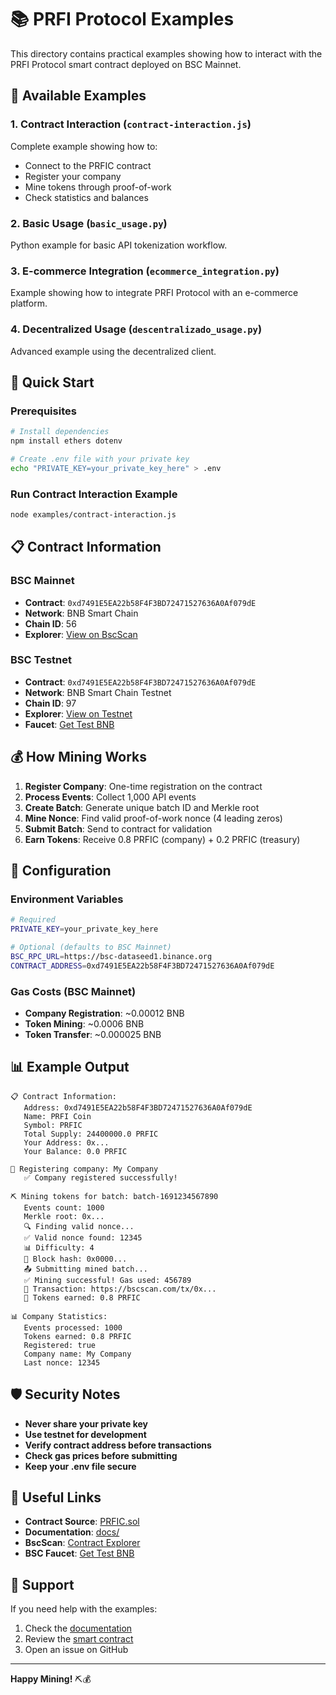 # 📚 PRFI Protocol Examples

This directory contains practical examples showing how to interact with the PRFI Protocol smart contract deployed on BSC Mainnet.

## 🎯 Available Examples

### 1. Contract Interaction (`contract-interaction.js`)
Complete example showing how to:
- Connect to the PRFIC contract
- Register your company
- Mine tokens through proof-of-work
- Check statistics and balances

### 2. Basic Usage (`basic_usage.py`)
Python example for basic API tokenization workflow.

### 3. E-commerce Integration (`ecommerce_integration.py`)
Example showing how to integrate PRFI Protocol with an e-commerce platform.

### 4. Decentralized Usage (`descentralizado_usage.py`)
Advanced example using the decentralized client.

## 🚀 Quick Start

### Prerequisites
```bash
# Install dependencies
npm install ethers dotenv

# Create .env file with your private key
echo "PRIVATE_KEY=your_private_key_here" > .env
```

### Run Contract Interaction Example
```bash
node examples/contract-interaction.js
```

## 📋 Contract Information

### BSC Mainnet
- **Contract**: `0xd7491E5EA22b58F4F3BD72471527636A0Af079dE`
- **Network**: BNB Smart Chain
- **Chain ID**: 56
- **Explorer**: [View on BscScan](https://bscscan.com/address/0xd7491E5EA22b58F4F3BD72471527636A0Af079dE)

### BSC Testnet
- **Contract**: `0xd7491E5EA22b58F4F3BD72471527636A0Af079dE`
- **Network**: BNB Smart Chain Testnet
- **Chain ID**: 97
- **Explorer**: [View on Testnet](https://testnet.bscscan.com/address/0xd7491E5EA22b58F4F3BD72471527636A0Af079dE)
- **Faucet**: [Get Test BNB](https://testnet.binance.org/faucet-smart)

## 💰 How Mining Works

1. **Register Company**: One-time registration on the contract
2. **Process Events**: Collect 1,000 API events
3. **Create Batch**: Generate unique batch ID and Merkle root
4. **Mine Nonce**: Find valid proof-of-work nonce (4 leading zeros)
5. **Submit Batch**: Send to contract for validation
6. **Earn Tokens**: Receive 0.8 PRFIC (company) + 0.2 PRFIC (treasury)

## 🔧 Configuration

### Environment Variables
```bash
# Required
PRIVATE_KEY=your_private_key_here

# Optional (defaults to BSC Mainnet)
BSC_RPC_URL=https://bsc-dataseed1.binance.org
CONTRACT_ADDRESS=0xd7491E5EA22b58F4F3BD72471527636A0Af079dE
```

### Gas Costs (BSC Mainnet)
- **Company Registration**: ~0.00012 BNB
- **Token Mining**: ~0.0006 BNB  
- **Token Transfer**: ~0.000025 BNB

## 📊 Example Output

```
📋 Contract Information:
   Address: 0xd7491E5EA22b58F4F3BD72471527636A0Af079dE
   Name: PRFI Coin
   Symbol: PRFIC
   Total Supply: 24400000.0 PRFIC
   Your Address: 0x...
   Your Balance: 0.0 PRFIC

🏢 Registering company: My Company
   ✅ Company registered successfully!

⛏️ Mining tokens for batch: batch-1691234567890
   Events count: 1000
   Merkle root: 0x...
   🔍 Finding valid nonce...
   ✅ Valid nonce found: 12345
   📊 Difficulty: 4
   🔗 Block hash: 0x0000...
   📤 Submitting mined batch...
   ✅ Mining successful! Gas used: 456789
   🔗 Transaction: https://bscscan.com/tx/0x...
   🎉 Tokens earned: 0.8 PRFIC

📊 Company Statistics:
   Events processed: 1000
   Tokens earned: 0.8 PRFIC
   Registered: true
   Company name: My Company
   Last nonce: 12345
```

## 🛡️ Security Notes

- **Never share your private key**
- **Use testnet for development**
- **Verify contract address before transactions**
- **Check gas prices before submitting**
- **Keep your .env file secure**

## 🔗 Useful Links

- **Contract Source**: [PRFIC.sol](../contract/PRFIC.sol)
- **Documentation**: [docs/](../docs/)
- **BscScan**: [Contract Explorer](https://bscscan.com/address/0xd7491E5EA22b58F4F3BD72471527636A0Af079dE)
- **BSC Faucet**: [Get Test BNB](https://testnet.binance.org/faucet-smart)

## 🤝 Support

If you need help with the examples:
1. Check the [documentation](../docs/)
2. Review the [smart contract](../contract/PRFIC.sol)
3. Open an issue on GitHub

---

**Happy Mining!** ⛏️💰

